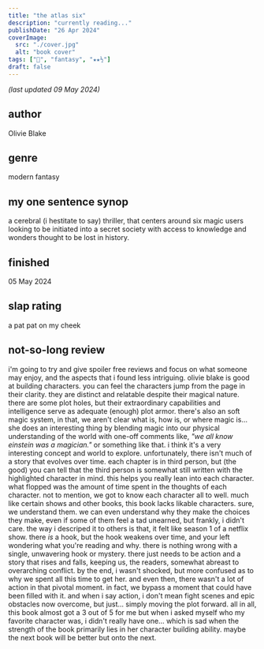 ```yaml
---
title: "the atlas six"
description: "currently reading..."
publishDate: "26 Apr 2024"
coverImage:
  src: "./cover.jpg"
  alt: "book cover"
tags: ["📖", "fantasy", "★★½"]
draft: false
---
```

_(last updated 09 May 2024)_
## author

Olivie Blake

## genre

modern fantasy 

## my one sentence synop

a cerebral (i hestitate to say) thriller, that centers around six magic users looking to be initiated into a secret society with access to knowledge and wonders thought to be lost in history. 

## finished

05 May 2024

## slap rating

a pat pat on my cheek

## not-so-long review
i'm going to try and give spoiler free reviews and focus on what someone may enjoy, and the aspects that i found less intriguing.
olivie blake is good at building characters. you can feel the characters jump from the page in their clarity. they are distinct and relatable despite their magical nature. there are some plot holes, but their extraordinary capabilities and intelligence serve as adequate (enough) plot armor. there's also an soft magic system, in that, we aren't clear what is, how is, or where magic is... she does an interesting thing by blending magic into our physical understanding of the world with one-off comments like, _"we all know einstein was a magician."_ or something like that. 
i think it's a very interesting concept and world to explore. unfortunately, there isn't much of a story that evolves over time. each chapter is in third person, but (the good) you can tell that the third person is somewhat still written with the highlighted character in mind. this helps you really lean into each character. what flopped was the amount of time spent in the thoughts of each character. not to mention, we got to know each character all to well. much like certain shows and other books, this book lacks likable characters. sure, we understand them. we can even understand why they make the choices they make, even if some of them feel a tad unearned, but frankly, i didn't care. 
the way i descriped it to others is that, it felt like season 1 of a netflix show. there _is_ a hook, but the hook weakens over time, and your left wondering what you're reading and why. there is nothing wrong with a single, unwavering hook or mystery. there just needs to be action and a story that rises and falls, keeping us, the readers, somewhat abreast to overarching conflict. 
by the end, i wasn't shocked, but more confused as to why we spent all this time to get her. and even then, there wasn't a lot of action in that pivotal moment. in fact, we bypass a moment that could have been filled with it. and when i say action, i don't mean fight scenes and epic obstacles now overcome, but just... simply moving the plot forward. 
all in all, this book almost got a 3 out of 5 for me but when i asked myself who my favorite character was, i didn't really have one... which is sad when the strength of the book primarily lies in her character building ability.
maybe the next book will be better but onto the next.

